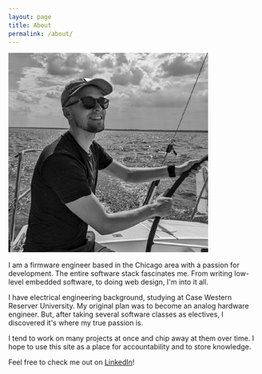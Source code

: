 ```yaml
---
layout: page
title: About
permalink: /about/
---
```

![me on a boat](me.png)

I am a firmware engineer based in the Chicago area with a passion for development. The entire software stack fascinates me. From writing low-level embedded software, to doing web design, I'm into it all.

I have electrical engineering background, studying at Case Western Reserver University. My original plan was to become an analog hardware engineer. But, after taking several software classes as electives, I discovered it's where my true passion is. 

I tend to work on many projects at once and chip away at them over time. I hope to use this site as a place for accountability and to store knowledge.

Feel free to check me out on [LinkedIn](https://www.linkedin.com/in/nathan-mack-6aa293140?original_referer=https%3A%2F%2Fwww.google.com%2F)!
